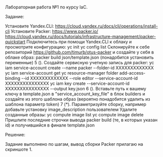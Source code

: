 Лабораторная работа №1 по курсу IaC.

Задание:

Установите Yandex.CLI: https://cloud.yandex.ru/docs/cli/operations/install-cli
Установите Packer: https://www.packer.io/ https://cloud.yandex.ru/docs/tutorials/infrastructure-management/packer-quickstart
Подключитесь при помощи Yandex.CLI к облаку и просмотрите конфигурацию:
yc init
yc config list
Склонируйте к себе репозиторий https://github.com/timurb/otus-packer и создайте у себя в облаке образ:
packer build json/template.json
(понадобится установить переменные)
5 (). Создайте сервисную учетную запись для packer:
yc iam service-account create --name packer --folder-id XXXXXXXXXXXXX
yc iam service-account get
yc resource-manager folder add-access-binding --id XXXXXXXXXXXXX --role editor --service-account-id XXXXXXXXXXXXXXX
yc iam key create --service-account-id XXXXXXXXXXXXXXX --output key.json
6 (). Вставьте путь к вашему ключу в template.json в "service_account_key_file" в блок builders и создайте из этого шаблона образ
(вероятно понадобится удалить из шаблона параметр token)
7 (*). Параметризуйте сборку, например добавьте установку image_description пользователем
Удалите созданные образы:
yc compute image list
yc compute image delete
Пришлите последние строчки вывода packer build (те, в которых указан id) и получившийся в финале template.json

Решение:

Задание выполнено по шагам, вывод сборки Packer прилагаю на скриншоте 1.